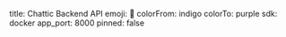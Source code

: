 title: Chattic Backend API
emoji: 🚀
colorFrom: indigo
colorTo: purple
sdk: docker
app_port: 8000
pinned: false
